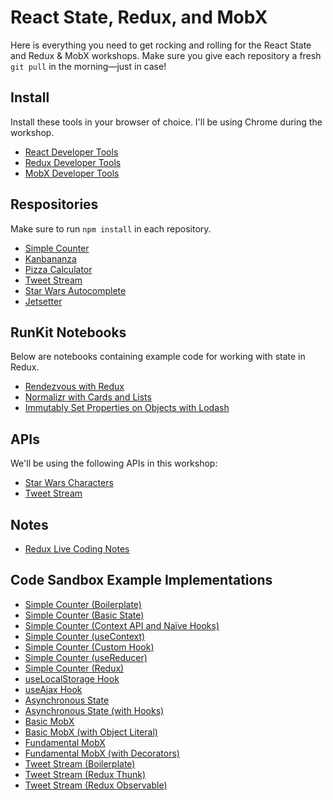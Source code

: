 # React State, Redux, and MobX

Here is everything you need to get rocking and rolling for the React State and Redux & MobX workshops. Make sure you give each repository a fresh `git pull` in the morning—just in case!

## Install

Install these tools in your browser of choice. I'll be using Chrome during the workshop.

- [React Developer Tools](https://github.com/facebook/react-devtools)
- [Redux Developer Tools](https://github.com/zalmoxisus/redux-devtools-extension)
- [MobX Developer Tools](https://github.com/mobxjs/mobx-devtools)

## Respositories

Make sure to run `npm install` in each repository.

- [Simple Counter](https://github.com/stevekinney/simple-counter)
- [Kanbananza](https://github.com/stevekinney/kanbananza)
- [Pizza Calculator](https://github.com/stevekinney/pizza-calculator-two)
- [Tweet Stream](https://github.com/stevekinney/tweet-stream-react)
- [Star Wars Autocomplete](https://github.com/stevekinney/star-wars-autocomplete)
- [Jetsetter](https://github.com/stevekinney/jetsetter-two)

## RunKit Notebooks

Below are notebooks containing example code for working with state in Redux.

- [Rendezvous with Redux](https://runkit.com/stevekinney/rendezvous-with-redux)
- [Normalizr with Cards and Lists](https://runkit.com/stevekinney/5ce18d9fbd79a9001ab8d94c)
- [Immutably Set Properties on Objects with Lodash](https://runkit.com/stevekinney/5ce9a08dfa68f4001aabcdf3)

## APIs

We'll be using the following APIs in this workshop:

- [Star Wars Characters](https://star-wars-characters.glitch.me/)
- [Tweet Stream](https://tweet-stream.glitch.me/)

## Notes

- [Redux Live Coding Notes](https://gist.github.com/stevekinney/da64a2a3cda6ff0fe8d8f1b5303fe8d6)

## Code Sandbox Example Implementations

- [Simple Counter (Boilerplate)](https://codesandbox.io/s/m7vm5wqjoy)
- [Simple Counter (Basic State)](https://codesandbox.io/s/m4xq2j3p5j)
- [Simple Counter (Context API and Naïve Hooks)](https://codesandbox.io/s/k5m0lm3nr3)
- [Simple Counter (useContext)](https://codesandbox.io/s/18qqxmkx8j)
- [Simple Counter (Custom Hook)](https://codesandbox.io/s/omm3mpqm6)
- [Simple Counter (useReducer)](https://codesandbox.io/s/v39l639vn3)
- [Simple Counter (Redux)](https://codesandbox.io/s/r7z1y573qm)
- [useLocalStorage Hook](https://codesandbox.io/s/e4s2j)
- [useAjax Hook](https://codesandbox.io/s/29vhg)
- [Asynchronous State](https://codesandbox.io/s/6z2rkmx6k)
- [Asynchronous State (with Hooks)](https://codesandbox.io/s/zx54l1kzpl)
- [Basic MobX](https://codesandbox.io/s/k5nrxyowk3)
- [Basic MobX (with Object Literal)](https://codesandbox.io/s/olpnq8ykz9)
- [Fundamental MobX](https://codesandbox.io/s/j2vlnovo05)
- [Fundamental MobX (with Decorators)](https://codesandbox.io/s/m5po6p0jr8)
- [Tweet Stream (Boilerplate)](https://codesandbox.io/s/70mdp)
- [Tweet Stream (Redux Thunk)](https://codesandbox.io/s/d6q8x)
- [Tweet Stream (Redux Observable)](https://codesandbox.io/s/2w7km)
